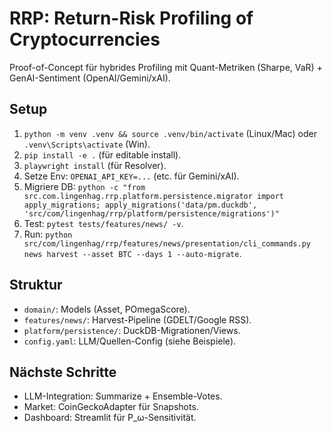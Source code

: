 # RRP: Return-Risk Profiling of Cryptocurrencies

Proof-of-Concept für hybrides Profiling mit Quant-Metriken (Sharpe, VaR) + GenAI-Sentiment (OpenAI/Gemini/xAI).

## Setup
1. `python -m venv .venv && source .venv/bin/activate` (Linux/Mac) oder `.venv\Scripts\activate` (Win).
2. `pip install -e .` (für editable install).
3. `playwright install` (für Resolver).
4. Setze Env: `OPENAI_API_KEY=...` (etc. für Gemini/xAI).
5. Migriere DB: `python -c "from src.com.lingenhag.rrp.platform.persistence.migrator import apply_migrations; apply_migrations('data/pm.duckdb', 'src/com/lingenhag/rrp/platform/persistence/migrations')"`
6. Test: `pytest tests/features/news/ -v`.
7. Run: `python src/com/lingenhag/rrp/features/news/presentation/cli_commands.py news harvest --asset BTC --days 1 --auto-migrate`.

## Struktur
- `domain/`: Models (Asset, POmegaScore).
- `features/news/`: Harvest-Pipeline (GDELT/Google RSS).
- `platform/persistence/`: DuckDB-Migrationen/Views.
- `config.yaml`: LLM/Quellen-Config (siehe Beispiele).

## Nächste Schritte
- LLM-Integration: Summarize + Ensemble-Votes.
- Market: CoinGeckoAdapter für Snapshots.
- Dashboard: Streamlit für P_ω-Sensitivität.